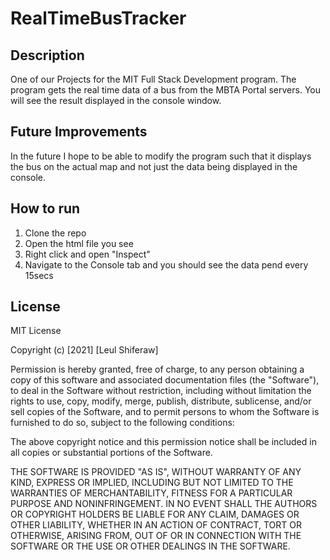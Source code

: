 # RealTimeBusTracker
## Description
One of our Projects for the MIT Full Stack Development program. The program gets the real time data of a bus from the MBTA Portal servers. You will see the result displayed in the console window.

## Future Improvements
In the future I hope to be able to modify the program such that it displays the bus on the actual map and not just the data being displayed in the console.

## How to run
1. Clone the repo
2. Open the html file you see
3. Right click and open "Inspect"
4. Navigate to the Console tab and you should see the data pend every 15secs

## License

MIT License

Copyright (c) [2021] [Leul Shiferaw]

Permission is hereby granted, free of charge, to any person obtaining a copy
of this software and associated documentation files (the "Software"), to deal
in the Software without restriction, including without limitation the rights
to use, copy, modify, merge, publish, distribute, sublicense, and/or sell
copies of the Software, and to permit persons to whom the Software is
furnished to do so, subject to the following conditions:

The above copyright notice and this permission notice shall be included in all
copies or substantial portions of the Software.

THE SOFTWARE IS PROVIDED "AS IS", WITHOUT WARRANTY OF ANY KIND, EXPRESS OR
IMPLIED, INCLUDING BUT NOT LIMITED TO THE WARRANTIES OF MERCHANTABILITY,
FITNESS FOR A PARTICULAR PURPOSE AND NONINFRINGEMENT. IN NO EVENT SHALL THE
AUTHORS OR COPYRIGHT HOLDERS BE LIABLE FOR ANY CLAIM, DAMAGES OR OTHER
LIABILITY, WHETHER IN AN ACTION OF CONTRACT, TORT OR OTHERWISE, ARISING FROM,
OUT OF OR IN CONNECTION WITH THE SOFTWARE OR THE USE OR OTHER DEALINGS IN THE
SOFTWARE.
